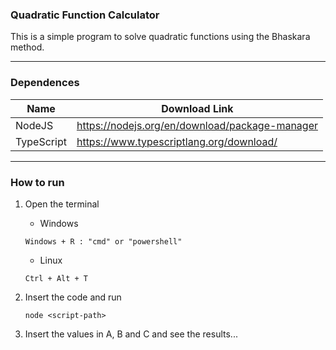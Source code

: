 
### Quadratic Function Calculator
This is a simple program to solve quadratic functions using the Bhaskara method.

---

### Dependences

<div align="center">

| Name       | Download Link                                  |
|------------|------------------------------------------------|
| NodeJS     | https://nodejs.org/en/download/package-manager |
| TypeScript | https://www.typescriptlang.org/download/       |

</div>

---

### How to run
1. Open the terminal
   
   - Windows
   ```
   Windows + R : "cmd" or "powershell"
   ```
   
   - Linux
   ```
   Ctrl + Alt + T
   ```
   
2. Insert the code and run
   ```
   node <script-path>
   ```
   
3. Insert the values in A, B and C and see the results...

